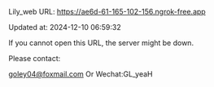 Lily_web URL: https://ae6d-61-165-102-156.ngrok-free.app

Updated at: 2024-12-10 06:59:32

If you cannot open this URL, the server might be down.

Please contact: 

goley04@foxmail.com Or Wechat:GL_yeaH